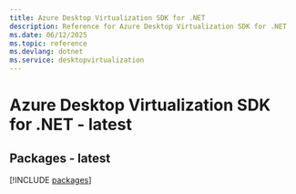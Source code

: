 ```yaml
---
title: Azure Desktop Virtualization SDK for .NET
description: Reference for Azure Desktop Virtualization SDK for .NET
ms.date: 06/12/2025
ms.topic: reference
ms.devlang: dotnet
ms.service: desktopvirtualization
---
```

# Azure Desktop Virtualization SDK for .NET - latest
## Packages - latest
[!INCLUDE [packages](desktop-virtualization-index.md)]